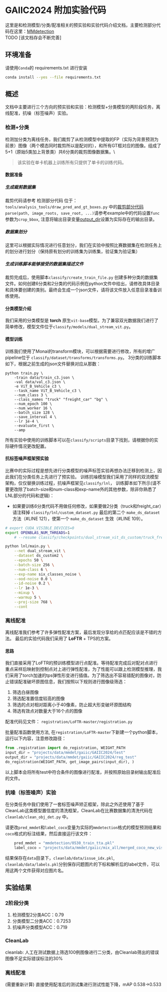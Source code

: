 # GAIIC2024 附加实验代码
这里是和检测模型/分类/配准相关的预实验和实验代码介绍文档，主要检测部分代码在这里：[MMdetection](https://github.com/LuZWCHA/mmdetection/tree/merge_main_yang?tab=readme-ov-file) \
TODO [该文档存会不断完善]

## 环境准备
请使用```Conda```的 requirements.txt 进行安装
``` bash
conda install --yes --file requirements.txt
```


## 概述
文档中主要进行三个方向的预实验和实验：检测模型+分类模型的两阶段任务，离线配准，抗噪（标签噪声）实验。

### 检测+分类
检测加分类为离线任务，我们裁剪了从检测模型中提取的FP（实际为背景预测为前景）图像（两个模态同时裁剪所以是配对的），和所有GT框对应的图像。组成了5+1（原始5类加上背景类）共6分类的裁剪图像数据集。\
> 该实验在单卡机器上训练所有只提供了单卡的训练代码。
#### 数据准备

##### 生成裁剪数据集
裁剪代码请参考 检测部分代码 位于：```tools/analysis_tools/draw_pred_and_gt_boxes.py``` 中的[裁剪部分代码](https://github.com/LuZWCHA/mmdetection/blob/merge_main_yang/tools/analysis_tools/draw_pred_and_gt_boxes.py) ```parse(path, image_roots, save_root, ...)```请参考example中的代码设置```func```参数为```crop_bbox```, 注意将输出目录变量[output_dir](https://github.com/LuZWCHA/mmdetection/blob/1455122ddff712a86179462d3dace097f3098b4a/tools/analysis_tools/draw_pred_and_gt_boxes.py#L162)设置为实际存在的输出目录。
##### 数据集划分
这里可以根据实际情况进行任意划分，我们在实验中按照比赛数据集在检测任务上的划分进行划分（保持原有划分的训练集为训练集，验证集为验证集）
##### 生成训练脚本能够接受的数据集描述文件
裁剪完成后，使用脚本```classify/create_train_file.py``` 创建多种分类的数据集文件。如何创建6分类和2分类的代码示例在python文件中给出，请修改具体目录和具体要创建的类别。最终会生成一个json文件，请将该文件放入任意目录准备训练使用。
#### 分类模型介绍
我们采用的分类模型是 **torch** 原生```vit-base```模型。为了兼容双光数据我们进行了简单修改，模型文件位于```classify/models/dual_stream_vit.py```。
#### 模型训练
训练我们使用了Monai的transform模块，可以根据需要进行修改，所有的增广pipeline位于 ```classify/dataset/transforms/transforms.py```。
3分类的训练脚本如下，根据之前生成的json文件替换对应从那数：
``` shell
python train.py \
    -train data/train_c3.json \
    -val data/val_c3.json \
    -e ViT_B_Vehicle_c3 \
    --task_name ViT_B_Vehicle_c3 \
    --num_class 3 \
    --class_names "truck" "freight_car" "bg" \
    --num_epoch 100 \
    --num_worker 16 \
    --batch_size 128 \
    --save_interval 4 \
    --lr 1e-4 \
    --evaluate_first \
    --amp
```
所有实验中使用的训练脚本可以在```classify/scripts```目录下找到，请根据你的实际硬件情况更改配置。

#### 抗标签噪声框架预实验
比赛中的实际过程是想先进行分类模型的噪声标签实验再想办法迁移到检测上，因此我们在分类任务上先进行了预实验。
训练抗噪模型我们采用了同样的双流模型架构，仅仅替换训练过程，抗噪声框架见```classify/lnl```，
训练脚本如下所示(请不要更改除了batch-size和num-class和exp-name外的其他参数，除非你熟悉了LNL部分的代码和逻辑)：


- 如果要训练6分类代码不用做任何修改，如果要做2分类（truck和freight_car）请注释掉 ```classify/lnl/custom_dataset.py``` 最后的第二个 ```make_ds_dataset``` 方法（#LINE 121），使第一个 ```make_ds_dataset``` 生效（#LINE 109）。

``` bash
# export CUDA_VISIBLE_DEVICES=0
export OPENBLAS_NUM_THREADS=1
    # --resume classify/checkpoints/dual_stream_vit_ds_custom/truck_freightcar_noise/1/dual_stream_vit_ds_custom.pth.tar \

python lnl/main.py \
    --net dual_stream_vit \
    --dataset ds_custom2 \
    --epochs 50 \
    --batch-size 256 \
    --num-class 6 \
    --exp-name six_classes_noise \
    --ood-noise 0.0 \
    --id-noise 0.2 \
    --lr 1e-3 \
    --mixup \
    --warmup 5 \
    --proj-size 768 \
    --cont
```
### 离线配准
离线配准我们参考了许多弹性配准方案，最后发现分享给的点匹配应该是不错的方法。
最后的实验代码我们采用了 **LoFTR** + TPS的方案。
#### 思路
我们直接采用了LoFTR的预训练模型进行点配准。等待配准完成后对配对点进行重点采样后映射到控制点对上进行弹性配准，为了性能可以跟上检测模型推理，我们采用了torch加速的tps弹性形变进行插值。为了筛选出不容易错配的图像对，防止错误配准破坏原图信息，我们按照以下规则进行图像级筛选：
1. 筛选白昼图像
2. 筛选配准置信度较高的图像
3. 筛选的点对相对距离小于40像素，防止超大形变破坏原图结构
4. 筛选有效点对数量大于16个点的图像

配准代码见文件： ```registration/LoFTR-master/registration.py```

批量配准函数使用方法, 在```registration/LoFTR-master```下新建一个python脚本，运行以下内容，注意修改路径：
``` python
from .registration import do_registration, WEIGHT_PATH
input_dir = "projects/data/mmdet/gaiic/GAIIC2024/test"
output_dir = "projects/data/mmdet/gaiic/GAIIC2024/reg_test"
do_registration(WEIGHT_PATH, get_image_pairs(input_dir), )
```
以上脚本会将所有test中符合条件的图像进行配准，并按照原始目录树输出配准后的文件。

### 抗噪（标签噪声）实验
在分类任务中我们使用了一套标签噪声矫正框架，除此之外还使用了基于CleanLab这类模型置信度的清洗框架，CleanLab在比赛数据集的清洗代码在 ```cleanlab/clean_obj_det.py``` 中。

请更改```pred_mmdet```和```label_coco```变量为实际的```mmdetection```格式的模型预测结果和```coco```格式的标注结果，然后直接运行该文件：
``` python
    pred_mmdet = "mmdetection/0530_train_tta.pkl"
    label_coco = "projects/data/mmdet/gaiic/mix_all/merged_coco_new_vis_3cls.json"
```
结果保存在```data```目录下，```cleanlab/data/issue_idx.pkl```, ```cleanlab/data/labels.pkl```分别保存问题图片的下标和解析后的label文件，可以用这两个文件获得对应图片名。

## 实验结果
### 2阶段分类
1. 检测模型2分类ACC：0.79
2. 分类模型二分类ACC：0.7253
3. 抗噪声分类模型ACC：0.719
### CleanLab
cleanlab: 人工在测试数据上筛选100例图像进行二分类，由Cleanlab筛出的错误图像不足实际错误标注的30%
### 离线配准
(需要重新计算) 直接使用配准后的测试集进行测试性能下降，mAP 0.538->0.533